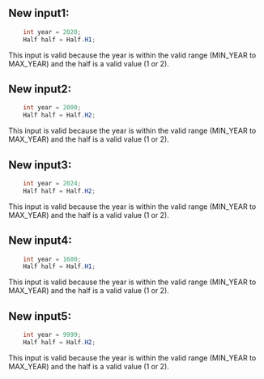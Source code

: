 ## New input1:
```java
    int year = 2020;
    Half half = Half.H1;
```
This input is valid because the year is within the valid range (MIN_YEAR to MAX_YEAR) and the half is a valid value (1 or 2).

## New input2:
```java
    int year = 2000;
    Half half = Half.H2;
```
This input is valid because the year is within the valid range (MIN_YEAR to MAX_YEAR) and the half is a valid value (1 or 2).

## New input3:
```java
    int year = 2024;
    Half half = Half.H2;
```
This input is valid because the year is within the valid range (MIN_YEAR to MAX_YEAR) and the half is a valid value (1 or 2).

## New input4:
```java
    int year = 1600;
    Half half = Half.H1;
```
This input is valid because the year is within the valid range (MIN_YEAR to MAX_YEAR) and the half is a valid value (1 or 2).

## New input5:
```java
    int year = 9999;
    Half half = Half.H2;
```
This input is valid because the year is within the valid range (MIN_YEAR to MAX_YEAR) and the half is a valid value (1 or 2).